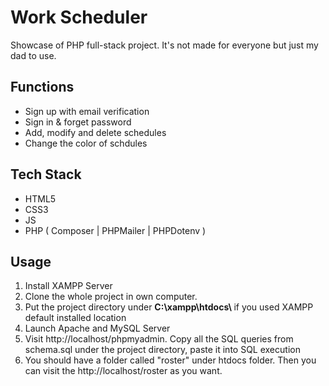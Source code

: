 # Work Scheduler
Showcase of PHP full-stack project. It's not made for everyone but just my dad to use.

## Functions
- Sign up with email verification
- Sign in & forget password
- Add, modify and delete schedules
- Change the color of schdules

## Tech Stack
- HTML5
- CSS3
- JS
- PHP ( Composer | PHPMailer | PHPDotenv )

## Usage
1. Install XAMPP Server
2. Clone the whole project in own computer. 
3. Put the project directory under <b>C:\xampp\htdocs\ </b>if you used XAMPP default installed location
4. Launch Apache and MySQL Server
5. Visit http://localhost/phpmyadmin. Copy all the SQL queries from schema.sql under the project directory, paste it into SQL execution
6. You should have a folder called "roster" under htdocs folder. Then you can visit the http://localhost/roster as you want.